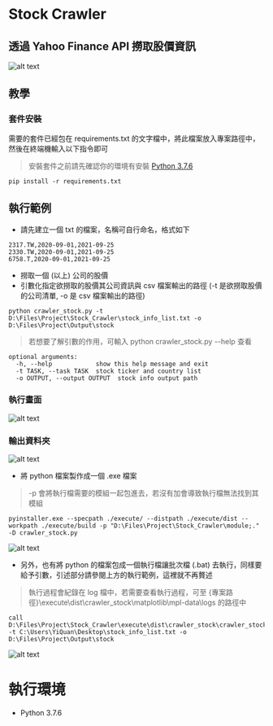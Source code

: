 # Stock Crawler

## 透過 Yahoo Finance API 撈取股價資訊

![alt text](https://imgur.com/SEyXbAC.png)

## 教學
### 套件安裝
需要的套件已經包在 requirements.txt 的文字檔中，將此檔案放入專案路徑中，然後在終端機輸入以下指令即可
> 安裝套件之前請先確認你的環境有安裝 [Python 3.7.6](https://www.python.org/downloads/release/python-376/)
```
pip install -r requirements.txt
```

## 執行範例
* 請先建立一個 txt 的檔案，名稱可自行命名，格式如下
```
2317.TW,2020-09-01,2021-09-25
2330.TW,2020-09-01,2021-09-25
6758.T,2020-09-01,2021-09-25
```

* 撈取一個 (以上) 公司的股價
* 引數化指定欲撈取的股價其公司資訊與 csv 檔案輸出的路徑 (-t 是欲撈取股價的公司清單, -o 是 csv 檔案輸出的路徑)

```
python crawler_stock.py -t D:\Files\Project\Stock_Crawler\stock_info_list.txt -o D:\Files\Project\Output\stock
```
> 若想要了解引數的作用，可輸入 python crawler_stock.py --help 查看

```
optional arguments:
  -h, --help            show this help message and exit
  -t TASK, --task TASK  stock ticker and country list
  -o OUTPUT, --output OUTPUT  stock info output path
```

### 執行畫面
![alt text](https://imgur.com/F2fYuOY.png)

### 輸出資料夾
![alt text](https://imgur.com/SNMz0I3.png)

* 將 python 檔案製作成一個 .exe 檔案

> -p 會將執行檔需要的模組一起包進去，若沒有加會導致執行檔無法找到其模組

```
pyinstaller.exe --specpath ./execute/ --distpath ./execute/dist --workpath ./execute/build -p "D:\Files\Project\Stock_Crawler\module;." -D crawler_stock.py
```
![alt text](https://imgur.com/m35Aun6.png)

* 另外，也有將 python 的檔案包成一個執行檔讓批次檔 (.bat) 去執行，同樣要給予引數，引述部分請參閱上方的執行範例，這裡就不再贅述

> 執行過程會紀錄在 log 檔中，若需要查看執行過程，可至 {專案路徑}\execute\dist\crawler_stock\matplotlib\mpl-data\logs 的路徑中
```
call D:\Files\Project\Stock_Crawler\execute\dist\crawler_stock\crawler_stock.exe -t C:\Users\YiQuan\Desktop\stock_info_list.txt -o D:\Files\Project\Output\stock
```

![alt text](https://imgur.com/gU0sVEz.png)

# 執行環境
* Python 3.7.6
